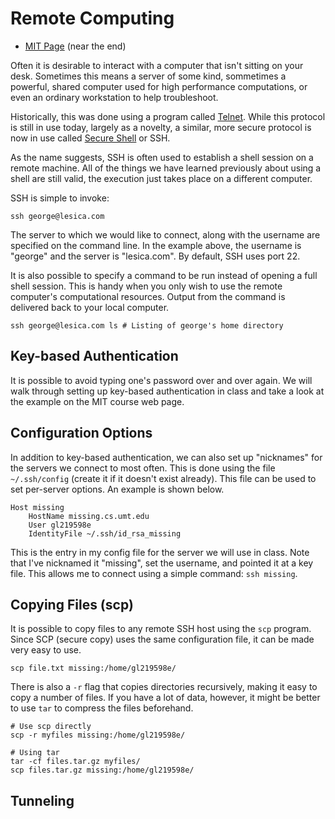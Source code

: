 # Remote Computing

  - [MIT Page](https://missing.csail.mit.edu/2020/command-line/) (near the end)

Often it is desirable to interact with a computer that isn't sitting on your
desk. Sometimes this means a server of some kind, sommetimes a powerful, shared
computer used for high performance computations, or even an ordinary workstation
to help troubleshoot.

Historically, this was done using a program called
[Telnet](https://en.wikipedia.org/wiki/Telnet). While this protocol is still in
use today, largely as a novelty, a similar, more secure protocol is now in use
called [Secure Shell](https://en.wikipedia.org/wiki/SSH_(Secure_Shell)) or SSH.

As the name suggests, SSH is often used to establish a shell session on a remote
machine. All of the things we have learned previously about using a shell are
still valid, the execution just takes place on a different computer.

SSH is simple to invoke:

```
ssh george@lesica.com
```

The server to which we would like to connect, along with the username are
specified on the command line. In the example above, the username is "george"
and the server is "lesica.com". By default, SSH uses port 22.

It is also possible to specify a command to be run instead of opening a full
shell session. This is handy when you only wish to use the remote computer's
computational resources. Output from the command is delivered back to your local
computer.

```
ssh george@lesica.com ls # Listing of george's home directory
```

## Key-based Authentication

It is possible to avoid typing one's password over and over again. We will walk
through setting up key-based authentication in class and take a look at the
example on the MIT course web page.

## Configuration Options

In addition to key-based authentication, we can also set up "nicknames" for the
servers we connect to most often. This is done using the file `~/.ssh/config`
(create it if it doesn't exist already). This file can be used to set per-server
options. An example is shown below.

```
Host missing
    HostName missing.cs.umt.edu
    User gl219598e
    IdentityFile ~/.ssh/id_rsa_missing
```

This is the entry in my config file for the server we will use in class. Note
that I've nicknamed it "missing", set the username, and pointed it at a key
file. This allows me to connect using a simple command: `ssh missing`.

## Copying Files (scp)

It is possible to copy files to any remote SSH host using the `scp` program.
Since SCP (secure copy) uses the same configuration file, it can be made very
easy to use.

```
scp file.txt missing:/home/gl219598e/
```

There is also a `-r` flag that copies directories recursively, making it easy to
copy a number of files. If you have a lot of data, however, it might be better
to use `tar` to compress the files beforehand.

```
# Use scp directly
scp -r myfiles missing:/home/gl219598e/

# Using tar
tar -cf files.tar.gz myfiles/
scp files.tar.gz missing:/home/gl219598e/
```

## Tunneling



